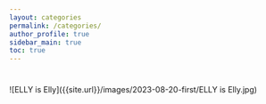 ```yaml
---
layout: categories
permalink: /categories/
author_profile: true
sidebar_main: true
toc: true
---
```


# 

![ELLY is Elly]({{site.url}}/images/2023-08-20-first/ELLY is Elly.jpg)

